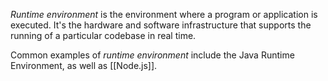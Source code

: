 *Runtime environment* is the environment where a program or application is executed. It's the hardware and software infrastructure that supports the running of a particular codebase in real time. 

Common examples of *runtime environment* include the Java Runtime Environment, as well as [[Node.js]].

